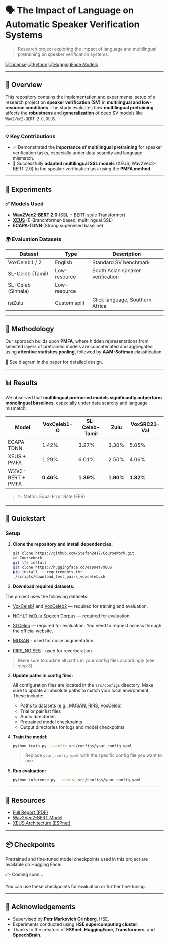 # 🗣️ The Impact of Language on Automatic Speaker Verification Systems

> Research project exploring the impact of language and multilingual pretraining on speaker verification systems.

[![License](https://img.shields.io/github/license/Stefan2417/CourseWork)](LICENSE)
[![Python](https://img.shields.io/badge/python-3.10%2B-blue.svg)](https://www.python.org/downloads/)
[![HuggingFace Models](https://img.shields.io/badge/models-HuggingFace-orange)](https://huggingface.co/facebook/w2v-bert-2.0)

---

## 📖 Overview

This repository contains the implementation and experimental setup of a research project on **speaker verification (SV)** in **multilingual and low-resource conditions**. The study evaluates how **multilingual pretraining** affects the **robustness** and **generalization** of deep SV models like `Wav2Vec2-BERT 2.0`, `XEUS`.

---

### 💡 Key Contributions

- ✅ Demonstrated the **importance of multilingual pretraining** for speaker verification tasks, especially under data scarcity and language mismatch.
- 🔧 Successfully **adapted multilingual SSL models** (XEUS, Wav2Vec2-BERT 2.0) to the speaker verification task using the **PMFA method**.

---

## 🧪 Experiments

### ✅ Models Used
- **[Wav2Vec2-BERT 2.0](https://huggingface.co/facebook/w2v-bert-2.0)** (SSL + BERT-style Transformer)
- **[XEUS](https://huggingface.co/espnet/xeus)** (E-Branchformer-based, multilingual SSL)
- **ECAPA-TDNN** (Strong supervised baseline)

### 🌍 Evaluation Datasets
| Dataset           | Type           | Description                         |
|------------------|----------------|-------------------------------------|
| VoxCeleb1 / 2    | English        | Standard SV benchmark               |
| SL-Celeb (Tamil) | Low-resource   | South Asian speaker verification    |
| SL-Celeb (Sinhala) | Low-resource |                                      |
| isiZulu          | Custom split   | Click language, Southern Africa     |

---

## 🧠 Methodology

Our approach builds upon **PMFA**, where hidden representations from selected layers of pretrained models are concatenated and aggregated using **attentive statistics pooling**, followed by **AAM-Softmax** classification.

📌 See diagram in the paper for detailed design.

---

## 📊 Results

We observed that **multilingual pretrained models significantly outperform monolingual baselines**, especially under data scarcity and language mismatch:

| Model             | VoxCeleb1-O | SL-Celeb-Tamil | Zulu   | VoxSRC21-Val |
|------------------|-------------|----------------|--------|---------------|
| ECAPA-TDNN       | 1.42%       | 3.27%          | 3.30%  | 5.05%         |
| XEUS + PMFA      | 1.29%       | 6.01%          | 2.50%  | 4.06%         |
| W2V2-BERT + PMFA | **0.46%**   | **1.39%**      | **1.90%** | **1.82%**     |

> 📉 Metric: Equal Error Rate (EER)
---

## 🚀 Quickstart

### Setup

1. **Clone the repository and install dependencies:**

    ```bash
    git clone https://github.com/Stefan2417/CourseWork.git
    cd CourseWork
    git lfs install
    git clone https://huggingface.co/espnet/XEUS
    pip install -r requirements.txt
    ./scripts/download_test_pairs_voxceleb.sh
    ```

2. **Download required datasets:**

The project uses the following datasets:

- [VoxCeleb1](https://huggingface.co/datasets/ProgramComputer/voxceleb) and [VoxCeleb2](https://huggingface.co/datasets/ProgramComputer/voxceleb) — required for training and evaluation.
- [NCHLT isiZulu Speech Corpus ](https://repo.sadilar.org/handle/20.500.12185/275) — required for evaluation.
- [SLCeleb](https://ieee-dataport.org/documents/slceleb-speaker-verification) — required for evaluation.
  You need to request access through the official website.

- [MUSAN](https://www.openslr.org/17) - used for noise augmentation.

- [RIRS_NOISES](https://www.openslr.org/28) - used for reverberation.

> Make sure to update all paths in your config files accordingly (see step 3).
> 
3. **Update paths in config files:**

    All configuration files are located in the `src/configs` directory. Make sure to update all absolute paths to match your local environment. These include:

    - Paths to datasets (e.g., MUSAN, RIRS, VoxCeleb)
    - Trial or pair list files
    - Audio directories
    - Pretrained model checkpoints
    - Output directories for logs and model checkpoints

4. **Train the model:**

    ```bash
    python train.py --config src/configs/your_config.yaml
    ```

    > Replace `your_config.yaml` with the specific config file you want to use.

5. **Run evaluation:**

    ```bash
    python inference.py --config src/configs/your_config.yaml
    ```

---


## 📎 Resources

- [Full Report (PDF)](./CourseWork.pdf)
- [Wav2Vec2-BERT Model](https://huggingface.co/facebook/w2v-bert-2.0)
- [XEUS Architecture (ESPnet)](https://huggingface.co/espnet/xeus)

---

## 📦 Checkpoints


Pretrained and fine-tuned model checkpoints used in this project are available on Hugging Face:

👉 Coming soon...

You can use these checkpoints for evaluation or further fine-tuning.

---

## 🙌 Acknowledgements

- Supervised by **Petr Markovich Grinberg**, HSE.
- Experiments conducted using **HSE supercomputing cluster**.
- Thanks to the creators of **ESPnet**, **HuggingFace**, **Transformers**, and **SpeechBrain**.
